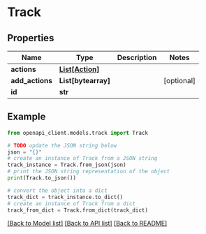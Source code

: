 # Track


## Properties

Name | Type | Description | Notes
------------ | ------------- | ------------- | -------------
**actions** | [**List[Action]**](Action.md) |  | 
**add_actions** | **List[bytearray]** |  | [optional] 
**id** | **str** |  | 

## Example

```python
from openapi_client.models.track import Track

# TODO update the JSON string below
json = "{}"
# create an instance of Track from a JSON string
track_instance = Track.from_json(json)
# print the JSON string representation of the object
print(Track.to_json())

# convert the object into a dict
track_dict = track_instance.to_dict()
# create an instance of Track from a dict
track_from_dict = Track.from_dict(track_dict)
```
[[Back to Model list]](../README.md#documentation-for-models) [[Back to API list]](../README.md#documentation-for-api-endpoints) [[Back to README]](../README.md)


